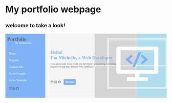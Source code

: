 # My portfolio webpage
### welcome to take a look!
![image](https://github.com/Michelle-mm/portfolio/blob/main/portfolioHome.png)
